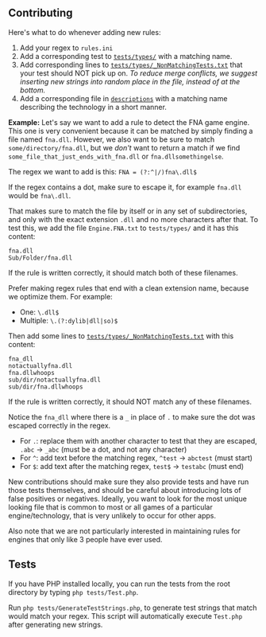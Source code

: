 ## Contributing

Here's what to do whenever adding new rules:

1. Add your regex to `rules.ini`
2. Add a corresponding test to [`tests/types/`](tests/types) with a matching name.
3. Add corresponding lines to [`tests/types/_NonMatchingTests.txt`](tests/types/_NonMatchingTests.txt) that your test should NOT pick up on. *To reduce merge conflicts, we suggest inserting new strings into random place in the file, instead of at the bottom.*
4. Add a corresponding file in [`descriptions`](descriptions) with a matching name describing the technology in a short manner.

**Example:**
Let's say we want to add a rule to detect the FNA game engine. This one is very convenient because it can be matched by simply finding a file named `fna.dll`. However, we also want to be sure to match `some/directory/fna.dll`, but we *don't* want to return a match if we find `some_file_that_just_ends_with_fna.dll` or `fna.dllsomethingelse`.

The regex we want to add is this:
`FNA = (?:^|/)fna\.dll$`

If the regex contains a dot, make sure to escape it, for example `fna.dll` would be `fna\.dll`.

That makes sure to match the file by itself or in any set of subdirectories, and only with the exact extension `.dll` and no more characters after that. To test this, we add the file `Engine.FNA.txt` to `tests/types/` and it has this content:

```
fna.dll
Sub/Folder/fna.dll
```

If the rule is written correctly, it should match both of these filenames.

Prefer making regex rules that end with a clean extension name, because we optimize them. For example:

- One: `\.dll$`
- Multiple: `\.(?:dylib|dll|so)$`

Then add some lines to [`tests/types/_NonMatchingTests.txt`](tests/types/_NonMatchingTests.txt) with this content:

```
fna_dll
notactuallyfna.dll
fna.dllwhoops
sub/dir/notactuallyfna.dll
sub/dir/fna.dllwhoops
```

If the rule is written correctly, it should NOT match any of these filenames.

Notice the `fna_dll` where there is a `_` in place of `.` to make sure the dot was escaped correctly in the regex.

- For `.`: replace them with another character to test that they are escaped, `.abc` -> `_abc` (must be a dot, and not any character)
- For `^`: add text before the matching regex, `^test` -> `abctest` (must start)
- For `$`: add text after the matching regex, `test$` -> `testabc` (must end)

New contributions should make sure they also provide tests and have run those tests themselves, and should be careful about introducing lots of false positives or negatives. Ideally, you want to look for the most unique looking file that is common to most or all games of a particular engine/technology, that is very unlikely to occur for other apps.

Also note that we are not particularly interested in maintaining rules for engines that only like 3 people have ever used.

## Tests

If you have PHP installed locally, you can run the tests from the root directory by typing `php tests/Test.php`.

Run `php tests/GenerateTestStrings.php`, to generate test strings that match would match your regex.
This script will automatically execute `Test.php` after generating new strings.
